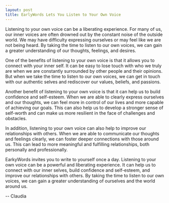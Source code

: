 ```yaml
---
layout: post
title: EarlyWords Lets You Listen to Your Own Voice
---
```

Listening to your own voice can be a liberating experience. For many of us, our inner voices are often drowned out by the constant noise of the outside world. We may have difficulty expressing ourselves or may feel like we are not being heard. By taking the time to listen to our own voices, we can gain a greater understanding of our thoughts, feelings, and desires.

One of the benefits of listening to your own voice is that it allows you to connect with your inner self. It can be easy to lose touch with who we truly are when we are constantly surrounded by other people and their opinions. But when we take the time to listen to our own voices, we can get in touch with our authentic selves and rediscover our values, beliefs, and passions.

Another benefit of listening to your own voice is that it can help us to build confidence and self-esteem. When we are able to clearly express ourselves and our thoughts, we can feel more in control of our lives and more capable of achieving our goals. This can also help us to develop a stronger sense of self-worth and can make us more resilient in the face of challenges and obstacles.

In addition, listening to your own voice can also help to improve our relationships with others. When we are able to communicate our thoughts and feelings clearly, we can foster deeper connections with those around us. This can lead to more meaningful and fulfilling relationships, both personally and professionally.

EarkyWords invites you to write to yourself once a day. Listening to your own voice can be a powerful and liberating experience. It can help us to connect with our inner selves, build confidence and self-esteem, and improve our relationships with others. By taking the time to listen to our own voices, we can gain a greater understanding of ourselves and the world around us.

-- Claudia
